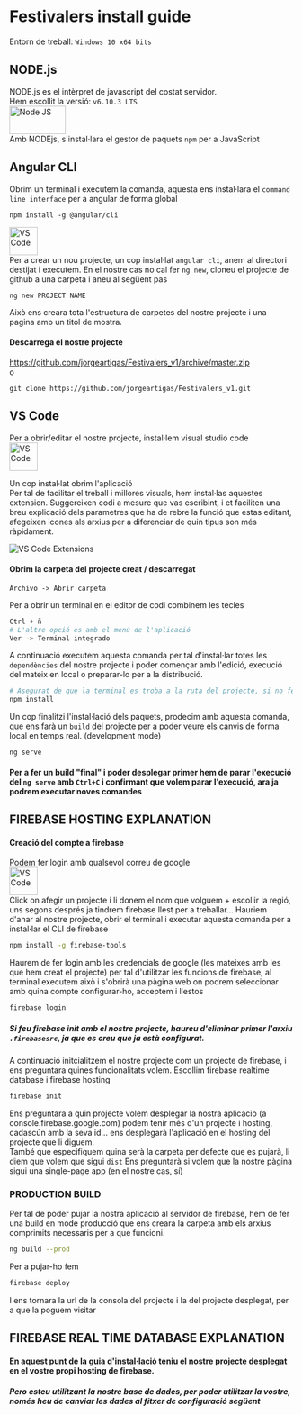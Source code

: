 # Festivalers install guide
Entorn de treball:
`Windows 10 x64 bits`

## NODE.js 
NODE.js es el intèrpret de javascript del costat servidor.   
Hem escollit la versió: `v6.10.3 LTS `   
[<img src="https://upload.wikimedia.org/wikipedia/commons/thumb/d/d9/Node.js_logo.svg/1200px-Node.js_logo.svg.png" alt="Node JS" width="100" height="50">](https://nodejs.org/es/)    
Amb NODEjs, s'instal·lara el gestor de paquets `npm` per a JavaScript

## Angular CLI
Obrim un terminal i executem la comanda, aquesta ens instal·lara el `command line interface` per a angular de forma global
```
npm install -g @angular/cli
```
[<img src="https://avatars0.githubusercontent.com/u/139426?v=3&s=400" alt="VS Code" width="50" height="50">](https://cli.angular.io)   
Per a crear un nou projecte, un cop instal·lat `angular cli`, anem al directori destijat i executem.
En el nostre cas no cal fer `ng new`, cloneu el projecte de github a una carpeta i aneu al següent pas
```
ng new PROJECT NAME
```
Això ens creara tota l'estructura de carpetes del nostre projecte i una pagina amb un titol de mostra.
#### Descarrega el nostre projecte

https://github.com/jorgeartigas/Festivalers_v1/archive/master.zip   
o
```
git clone https://github.com/jorgeartigas/Festivalers_v1.git
```

## VS Code
Per a obrir/editar el nostre projecte, instal·lem visual studio code   
[<img src="https://raw.githubusercontent.com/viatsko/awesome-vscode/master/logo.ico" alt="VS Code" width="50" height="50">](https://code.visualstudio.com/)

Un cop instal·lat obrim l'aplicació  
Per tal de facilitar el treball i millores visuals, hem instal·las aquestes extension.
Suggereixen codi a mesure que vas escribint, i et faciliten una breu explicació dels parametres que ha de rebre la funció que estas editant, afegeixen icones als arxius per a diferenciar de quin tipus son més ràpidament.   
   
<img src="https://i.gyazo.com/e261d444a5def2233340d9120d550025.png" alt="VS Code Extensions">

#### Obrim la carpeta del projecte creat / descarregat 
```
Archivo -> Abrir carpeta
```
Per a obrir un terminal en el editor de codi combinem les tecles
```bash
Ctrl + ñ
# L'altre opció es amb el menú de l'aplicació
Ver -> Terminal integrado
```
A continuació executem aquesta comanda per tal d'instal·lar totes les `dependències` del nostre projecte i poder començar amb l'edició, execució del mateix en local o preparar-lo per a la distribució.   
```bash
# Asegurat de que la terminal es troba a la ruta del projecte, si no fes:  cd /PATH/
npm install
```
Un cop finalitzi l'instal·lació dels paquets, prodecim amb aquesta comanda, que ens farà un `build` del projecte per a poder veure els canvis de forma local en temps real. (development mode)
```
ng serve
```
#### Per a fer un build "final" i poder desplegar primer hem de parar l'execució del `ng serve` amb `Ctrl+C` i confirmant que volem parar l'execució, ara ja podrem executar noves comandes


## FIREBASE HOSTING EXPLANATION
#### Creació del compte a firebase
Podem fer login amb qualsevol correu de google  
[<img src="https://www.gstatic.com/mobilesdk/160503_mobilesdk/logo/2x/firebase_28dp.png" alt="VS Code" width="50" height="50">](https://console.firebase.google.com/)  
Click on afegir un projecte i li donem el nom que volguem + escollir la regió, uns segons després ja tindrem firebase llest per a treballar... 
Hauriem d'anar al nostre projecte, obrir el terminal i executar aquesta comanda per a instal·lar el CLI de firebase
```bash
npm install -g firebase-tools
```
Haurem de fer login amb les credencials de google (les mateixes amb les que hem creat el projecte) per tal d'utilitzar les funcions de firebase, al terminal executem això i s'obrirà una pàgina web on podrem seleccionar amb quina compte configurar-ho, acceptem i llestos
```bash
firebase login
```
##### Si feu firebase init amb el nostre projecte, haureu d'eliminar primer l'arxiu `.firebasesrc`, ja que es creu que ja està configurat.

A continuació initcialitzem el nostre projecte com un projecte de firebase, i ens preguntara quines funcionalitats volem.
Escollim firebase realtime database i firebase hosting
```bash
firebase init
```
Ens preguntara a quin projecte volem desplegar la nostra aplicacio (a console.firebase.google.com) podem tenir més d'un projecte i hosting, cadascún amb la seva id... ens desplegarà l'aplicació en el hosting del projecte que li diguem.  
També que especifiquem quina serà la carpeta per defecte que es pujarà, li diem que volem que sigui `dist` 
Ens preguntarà si volem que la nostre pàgina sigui una single-page app (en el nostre cas, sí)  

### PRODUCTION BUILD
Per tal de poder pujar la nostra aplicació al servidor de firebase, hem de fer una build en mode producció que ens crearà la carpeta amb els arxius comprimits necessaris per a que funcioni.  
```bash
ng build --prod
```
Per a pujar-ho fem 
```bash
firebase deploy
```

I ens tornara la url de la consola del projecte i la del projecte desplegat, per a que la poguem visitar

## FIREBASE REAL TIME DATABASE EXPLANATION

#### En aquest punt de la guia d'instal·lació teniu el nostre projecte desplegat en el vostre propi hosting de firebase.  
##### Pero esteu utilitzant la nostre base de dades, per poder utilitzar la vostre, només heu de canviar les dades al fitxer de configuració següent


